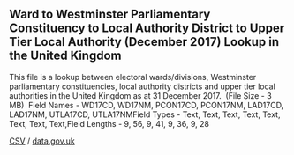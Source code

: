 ## Ward to Westminster Parliamentary Constituency to Local Authority District to Upper Tier Local Authority (December 2017) Lookup in the United Kingdom

This file is a lookup between electoral wards/divisions, Westminster parliamentary constituencies, local authority districts and upper tier local authorities in the United Kingdom as at 31 December 2017.  (File Size - 3 MB)  Field Names - WD17CD, WD17NM, PCON17CD, PCON17NM, LAD17CD, LAD17NM, UTLA17CD, UTLA17NMField Types - Text, Text, Text, Text, Text, Text, Text, Text,Field Lengths - 9, 56, 9, 41, 9, 36, 9, 28

[CSV](csv/210.csv) / [data.gov.uk](https://data.gov.uk/dataset/3661957d-305b-42e3-95ce-ef41e727e1df/ward-to-westminster-parliamentary-constituency-to-local-authority-district-to-upper-tier-local-authority-december-2017-lookup-in-the-united-kingdom)

